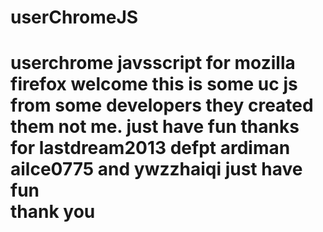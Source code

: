 userChromeJS
==========

userchrome javsscript for mozilla firefox 
welcome 
this is some uc js from some developers they created them not me. 
just have fun 
thanks for lastdream2013 defpt ardiman ailce0775 and ywzzhaiqi 
just have fun  
thank you  
=====================
